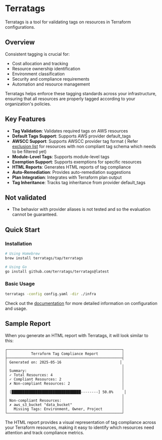 # Terratags

Terratags is a tool for validating tags on resources in Terraform configurations.

## Overview

Consistent tagging is crucial for:

- Cost allocation and tracking
- Resource ownership identification
- Environment classification
- Security and compliance requirements
- Automation and resource management

Terratags helps enforce these tagging standards across your infrastructure, ensuring that all resources are properly tagged according to your organization's policies.

## Key Features

- **Tag Validation**: Validates required tags on AWS resources
- **Default Tags Support**: Supports AWS provider default_tags
- **AWSCC Support**: Supports AWSCC provider tag format ( Refer [exclusion list](https://github.com/terratags/terratags/issues/9) for resources with non compliant tag schema which needs to be filtered yet)
- **Module-Level Tags**: Supports module-level tags
- **Exemption Support**: Supports exemptions for specific resources
- **HTML Reports**: Generates HTML reports of tag compliance
- **Auto-Remediation**: Provides auto-remediation suggestions
- **Plan Integration**: Integrates with Terraform plan output
- **Tag Inheritance**: Tracks tag inheritance from provider default_tags


## Not validated

- The behavior with provider aliases is not tested and so the evaluation cannot be guaranteed.

## Quick Start

### Installation

```bash
# Using Homebrew
brew install terratags/tap/terratags

# Using Go
go install github.com/terratags/terratags@latest
```

### Basic Usage

```bash
terratags -config config.yaml -dir ./infra
```

Check out the [documentation](configuration.md) for more detailed information on configuration and usage.

## Sample Report

When you generate an HTML report with Terratags, it will look similar to this:

```
┌─────────────────────────────────────────────────────┐
│           Terraform Tag Compliance Report           │
├─────────────────────────────────────────────────────┤
│ Generated on: 2025-05-16                           │
│                                                     │
│ Summary:                                            │
│ ✓ Total Resources: 4                                │
│ ✓ Compliant Resources: 2                            │
│ ✗ Non-compliant Resources: 2                        │
│                                                     │
│ [████████████████████████████████--------] 50.0%     │
│                                                     │
│ Non-compliant Resources:                            │
│ ✗ aws_s3_bucket "data_bucket"                       │
│   Missing Tags: Environment, Owner, Project         │
└─────────────────────────────────────────────────────┘
```

The HTML report provides a visual representation of tag compliance across your Terraform resources, making it easy to identify which resources need attention and track compliance metrics.